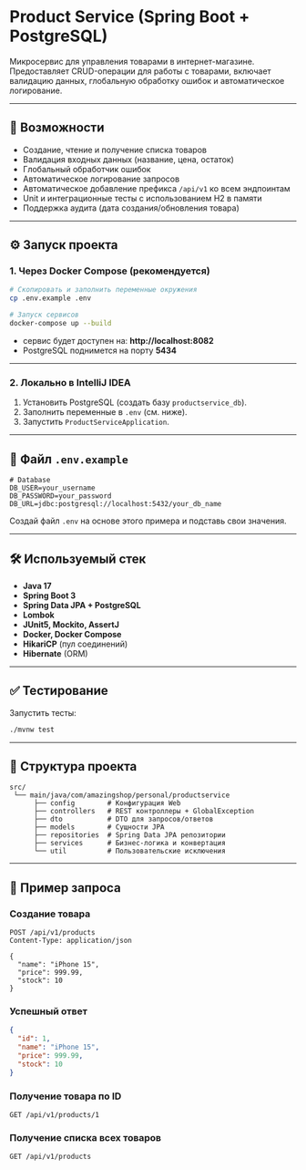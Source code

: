 # Product Service (Spring Boot + PostgreSQL)

Микросервис для управления товарами в интернет-магазине.  
Предоставляет CRUD-операции для работы с товарами, включает валидацию данных, глобальную обработку ошибок и автоматическое логирование.

---

## 🚀 Возможности

- Создание, чтение и получение списка товаров
- Валидация входных данных (название, цена, остаток)
- Глобальный обработчик ошибок
- Автоматическое логирование запросов
- Автоматическое добавление префикса `/api/v1` ко всем эндпоинтам
- Unit и интеграционные тесты с использованием H2 в памяти
- Поддержка аудита (дата создания/обновления товара)

---

## ⚙️ Запуск проекта

### 1. Через Docker Compose (рекомендуется)
```bash
# Скопировать и заполнить переменные окружения
cp .env.example .env

# Запуск сервисов
docker-compose up --build
```

- сервис будет доступен на: **http://localhost:8082**
- PostgreSQL поднимется на порту **5434**

---

### 2. Локально в IntelliJ IDEA
1. Установить PostgreSQL (создать базу `productservice_db`).  
2. Заполнить переменные в `.env` (см. ниже).  
3. Запустить `ProductServiceApplication`.  

---

## 🔑 Файл `.env.example`

```env
# Database
DB_USER=your_username
DB_PASSWORD=your_password
DB_URL=jdbc:postgresql://localhost:5432/your_db_name
```

Создай файл `.env` на основе этого примера и подставь свои значения.

---

## 🛠️ Используемый стек
- **Java 17**
- **Spring Boot 3**
- **Spring Data JPA + PostgreSQL**
- **Lombok**
- **JUnit5, Mockito, AssertJ**
- **Docker, Docker Compose**
- **HikariCP** (пул соединений)
- **Hibernate** (ORM)

---

## ✅ Тестирование
Запустить тесты:
```bash
./mvnw test
```

---

## 📂 Структура проекта
```
src/
 └── main/java/com/amazingshop/personal/productservice
      ├── config        # Конфигурация Web
      ├── controllers   # REST контроллеры + GlobalException
      ├── dto           # DTO для запросов/ответов
      ├── models        # Сущности JPA
      ├── repositories  # Spring Data JPA репозитории
      ├── services      # Бизнес-логика и конвертация
      └── util          # Пользовательские исключения
```

---

## 🔑 Пример запроса

### Создание товара
```http
POST /api/v1/products
Content-Type: application/json

{
  "name": "iPhone 15",
  "price": 999.99,
  "stock": 10
}
```

### Успешный ответ
```json
{
  "id": 1,
  "name": "iPhone 15",
  "price": 999.99,
  "stock": 10
}
```

### Получение товара по ID
```http
GET /api/v1/products/1
```

### Получение списка всех товаров
```http
GET /api/v1/products

```
